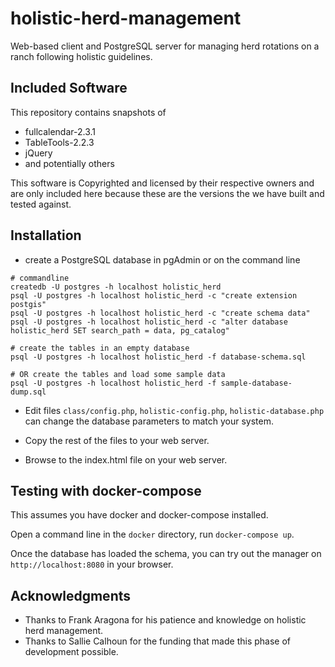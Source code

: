 # holistic-herd-management

Web-based client and PostgreSQL server for managing herd rotations on a ranch
following holistic guidelines.

## Included Software

This repository contains snapshots of
* fullcalendar-2.3.1
* TableTools-2.2.3
* jQuery
* and potentially others

This software is Copyrighted and licensed by their respective owners and are
only included here because these are the versions the we have built and tested
against.

## Installation

* create a PostgreSQL database in pgAdmin or on the command line
```
# commandline
createdb -U postgres -h localhost holistic_herd
psql -U postgres -h localhost holistic_herd -c "create extension postgis"
psql -U postgres -h localhost holistic_herd -c "create schema data"
psql -U postgres -h localhost holistic_herd -c "alter database holistic_herd SET search_path = data, pg_catalog"

# create the tables in an empty database
psql -U postgres -h localhost holistic_herd -f database-schema.sql

# OR create the tables and load some sample data
psql -U postgres -h localhost holistic_herd -f sample-database-dump.sql

```

* Edit files ``class/config.php``, ``holistic-config.php``, ``holistic-database.php`` can change the database parameters to match your system.

* Copy the rest of the files to your web server.

* Browse to the index.html file on your web server.

## Testing with docker-compose

This assumes you have docker and docker-compose installed.

Open a command line in the `docker` directory, run `docker-compose up`.

Once the database has loaded the schema, you can try out the manager on `http://localhost:8080` in your browser.

## Acknowledgments

* Thanks to Frank Aragona for his patience and knowledge on holistic herd management.
* Thanks to Sallie Calhoun for the funding that made this phase of development possible.

